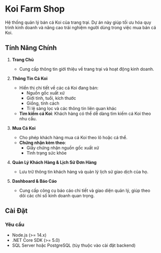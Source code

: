 # Koi Farm Shop

Hệ thống quản lý bán cá Koi của trang trại. Dự án này giúp tối ưu hóa quy trình kinh doanh và nâng cao trải nghiệm người dùng trong việc mua bán cá Koi.

## Tính Năng Chính

1. **Trang Chủ**
   - Cung cấp thông tin giới thiệu về trang trại và hoạt động kinh doanh.

2. **Thông Tin Cá Koi**
   - Hiển thị chi tiết về các cá Koi đang bán:
     - Nguồn gốc xuất xứ
     - Giới tính, tuổi, kích thước
     - Giống, tính cách
     - Tỉ lệ sàng lọc và các thông tin liên quan khác
   - **Tìm kiếm cá Koi**: Khách hàng có thể dễ dàng tìm kiếm cá Koi theo nhu cầu.

3. **Mua Cá Koi**
   - Cho phép khách hàng mua cá Koi theo lô hoặc cá thể.
   - **Chứng nhận kèm theo**:
     - Giấy chứng nhận nguồn gốc xuất xứ
     - Tình trạng sức khỏe

4. **Quản Lý Khách Hàng & Lịch Sử Đơn Hàng**
   - Lưu trữ thông tin khách hàng và quản lý lịch sử giao dịch của họ.

5. **Dashboard & Báo Cáo**
   - Cung cấp công cụ báo cáo chi tiết và giao diện quản lý, giúp theo dõi các chỉ số kinh doanh quan trọng.

## Cài Đặt

### Yêu cầu

- Node.js (>= 14.x)
- .NET Core SDK (>= 5.0)
- SQL Server hoặc PostgreSQL (tùy thuộc vào cài đặt backend)

